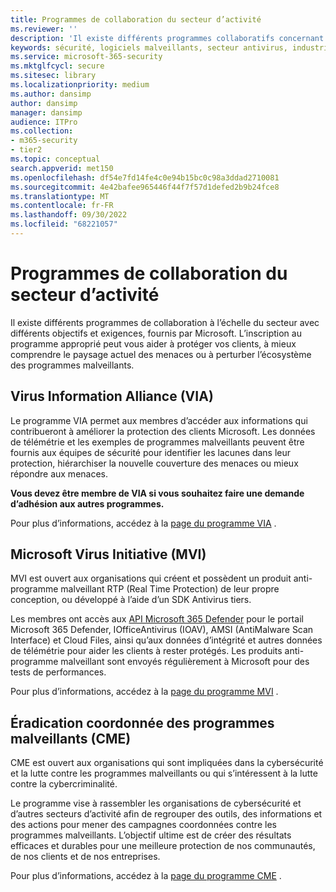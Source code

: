 ```yaml
---
title: Programmes de collaboration du secteur d’activité
ms.reviewer: ''
description: 'Il existe différents programmes collaboratifs concernant les programmes malveillants à l’échelle du secteur Microsoft : Virus Information Alliance (VIA), Microsoft Virus Initiative (MVI) et Coordinated Malware Eradication (CME)'
keywords: sécurité, logiciels malveillants, secteur antivirus, industrie anti-programmes malveillants, programmes de collaboration, alliances, Virus Information Alliance, Initiative microsoft antivirus, éradication coordonnée des programmes malveillants, WDSI, MMPC, Centre de protection Microsoft contre les programmes malveillants, partenariats
ms.service: microsoft-365-security
ms.mktglfcycl: secure
ms.sitesec: library
ms.localizationpriority: medium
ms.author: dansimp
author: dansimp
manager: dansimp
audience: ITPro
ms.collection:
- m365-security
- tier2
ms.topic: conceptual
search.appverid: met150
ms.openlocfilehash: df54e7fd14fe4c0e94b15bc0c98a3ddad2710081
ms.sourcegitcommit: 4e42bafee965446f44f7f57d1defed2b9b24fce8
ms.translationtype: MT
ms.contentlocale: fr-FR
ms.lasthandoff: 09/30/2022
ms.locfileid: "68221057"
---
```

# <a name="industry-collaboration-programs"></a>Programmes de collaboration du secteur d’activité

Il existe différents programmes de collaboration à l’échelle du secteur avec différents objectifs et exigences, fournis par Microsoft. L’inscription au programme approprié peut vous aider à protéger vos clients, à mieux comprendre le paysage actuel des menaces ou à perturber l’écosystème des programmes malveillants.

## <a name="virus-information-alliance-via"></a>Virus Information Alliance (VIA)

Le programme VIA permet aux membres d’accéder aux informations qui contribueront à améliorer la protection des clients Microsoft. Les données de télémétrie et les exemples de programmes malveillants peuvent être fournis aux équipes de sécurité pour identifier les lacunes dans leur protection, hiérarchiser la nouvelle couverture des menaces ou mieux répondre aux menaces.

**Vous devez être membre de VIA si vous souhaitez faire une demande d’adhésion aux autres programmes.**

Pour plus d’informations, accédez à la [page du programme VIA](virus-information-alliance-criteria.md) .

## <a name="microsoft-virus-initiative-mvi"></a>Microsoft Virus Initiative (MVI)

MVI est ouvert aux organisations qui créent et possèdent un produit anti-programme malveillant RTP (Real Time Protection) de leur propre conception, ou développé à l’aide d’un SDK Antivirus tiers.

Les membres ont accès aux [API Microsoft 365 Defender](../defender/api-overview.md) pour le portail Microsoft 365 Defender, IOfficeAntivirus (IOAV), AMSI (AntiMalware Scan Interface) et Cloud Files, ainsi qu’aux données d’intégrité et autres données de télémétrie pour aider les clients à rester protégés. Les produits anti-programme malveillant sont envoyés régulièrement à Microsoft pour des tests de performances.

Pour plus d’informations, accédez à la [page du programme MVI](virus-initiative-criteria.md) .

## <a name="coordinated-malware-eradication-cme"></a>Éradication coordonnée des programmes malveillants (CME)

CME est ouvert aux organisations qui sont impliquées dans la cybersécurité et la lutte contre les programmes malveillants ou qui s’intéressent à la lutte contre la cybercriminalité.

Le programme vise à rassembler les organisations de cybersécurité et d’autres secteurs d’activité afin de regrouper des outils, des informations et des actions pour mener des campagnes coordonnées contre les programmes malveillants. L’objectif ultime est de créer des résultats efficaces et durables pour une meilleure protection de nos communautés, de nos clients et de nos entreprises.

Pour plus d’informations, accédez à la [page du programme CME](coordinated-malware-eradication.md) .
